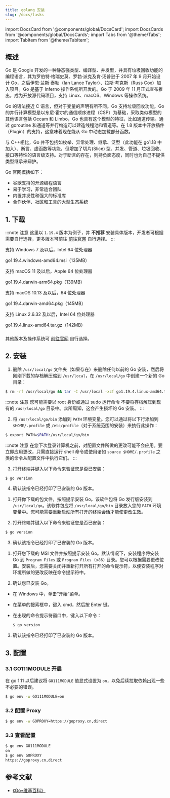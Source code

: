 ```yaml
---
title: golang 安装
slug: /docs/tasks
---
```


import DocsCard from '@components/global/DocsCard';
import DocsCards from '@components/global/DocsCards';
import Tabs from '@theme/Tabs';
import TabItem from '@theme/TabItem';

## 概述

Go 是 Google 开发的一种静态强类型、编译型、并发型，并具有垃圾回收功能的编程语言，其为罗伯特·格瑞史莫、罗勃·派克及肯·汤普逊于 2007 年 9 月开始设计 Go，之后伊恩·兰斯·泰勒（Ian Lance Taylor）、拉斯·考克斯（Russ Cox）加入项目。Go 是基于 Inferno 操作系统所开发的。Go 于 2009 年 11 月正式宣布推出，成为开放源代码项目，支持 Linux、macOS、Windows 等操作系统。

Go 的语法接近 C 语言，但对于变量的声明有所不同。Go 支持垃圾回收功能。Go 的并行计算模型是以东尼·霍尔的通信顺序进程（CSP）为基础，采取类似模型的其他语言包括 Occam 和 Limbo，Go 也具有这个模型的特征，比如通道传输。通过 goroutine 和通道等并行构造可以建造线程池和管道等。在 1.8 版本中开放插件（Plugin）的支持，这意味着现在能从 Go 中动态加载部分函数。

与 C++相比，Go 并不包括如枚举、异常处理、继承、泛型（此功能在 go1.18 中加入）、断言、虚函数等功能，但增加了切片(Slice) 型、并发、管道、垃圾回收、接口等特性的语言级支持。对于断言的存在，则持负面态度，同时也为自己不提供类型继承来辩护。

Go 官网概括如下：

- 谷歌支持的开源编程语言
- 易于学习，非常适合团队
- 内置并发性和强大的标准库
- 合作伙伴、社区和工具的大型生态系统

## 1. 下载

:::note 注意
这里以 `1.19.4` 版本为例子，并 **不推荐** 安装具体版本，开发者可根据需要自行选择，更多版本可前往 [前往官网](https://go.dev/dl/) 自行选择。
:::

<DocsCards>

<DocsCard
header="Microsoft Windows"
href="https://go.dev/dl/go1.19.4.windows-amd64.msi" >
<p>支持 Windows 7 及以后，Intel 64 位处理器</p>
<a>go1.19.4.windows-amd64.msi（135MB）</a>
</DocsCard>

<DocsCard
header="Apple macOS（ARM64）"
href="https://go.dev/dl/go1.19.4.darwin-arm64.pkg" >
<p>支持 macOS 11 及以后，Apple 64 位处理器</p>
<a>go1.19.4.darwin-arm64.pkg（139MB）</a>
</DocsCard>

<DocsCard
header="Apple macOS（x86-64）"
href="https://go.dev/dl/go1.19.4.darwin-amd64.pkg" >
<p>支持 macOS 10.13 及以后，64 位处理器</p>
<a>go1.19.4.darwin-amd64.pkg（145MB）</a>
</DocsCard>

<DocsCard
header="Linux"
href="https://go.dev/dl/go1.19.4.linux-amd64.tar.gz" >
<p>支持 Linux 2.6.32 及以后，Intel 64 位处理器</p>
<a>go1.19.4.linux-amd64.tar.gz（142MB）</a>
</DocsCard>

</DocsCards>

###

其他版本及操作系统可 [前往官网](https://go.dev/dl/) 自行选择。

## 2. 安装

<Tabs>
<TabItem value="linux" label="Linux" default>

1. 删除 `/usr/local/go` 文件夹（如果存在）来删除任何以前的 Go 安装，然后将刚刚下载的存档解压缩到 `/usr/local`，在 `/usr/local/go` 中创建一个新的 Go 目录：

```bash
$ rm -rf /usr/local/go && tar -C /usr/local -xzf go1.19.4.linux-amd64.tar.gz
```

:::note 注意
您可能需要以 root 身份或通过 sudo 运行命令
不要将存档解压到现有的 `/usr/local/go` 目录中。众所周知，这会产生损坏的 Go 安装。
:::

2. 将 `/usr/local/go/bin` 添加到 `PATH` 环境变量。您可以通过将以下行添加到 `$HOME/.profile` 或 `/etc/profile`（对于系统范围的安装）来执行此操作：

```bash
$ export PATH=$PATH:/usr/local/go/bin
```

:::note 注意
在您下次登录计算机之前，对配置文件所做的更改可能不会应用。要立即应用更改，只需直接运行 shell 命令或使用诸如 `source $HOME/.profile` 之类的命令从配置文件中执行它们。
:::

3. 打开终端并键入以下命令来验证您是否已安装：

```bash
$ go version
```

4. 确认该指令已经打印了已安装的 Go 版本。

</TabItem>

<TabItem value="mac" label="Mac" default>

1. 打开你下载的包文件，按照提示安装 Go。该软件包将 Go 发行版安装到 `/usr/local/go`。该软件包应将 `/usr/local/go/bin` 目录放入您的 `PATH` 环境变量中。您可能需要重新启动所有打开的终端会话才能使更改生效。

2. 打开终端并键入以下命令来验证您是否已安装：

```bash
$ go version
```

3. 确认该指令已经打印了已安装的 Go 版本。

</TabItem>

<TabItem value="windows" label="Windows" default>

1. 打开您下载的 MSI 文件并按照提示安装 Go。默认情况下，安装程序将安装 Go 到 `Program Files` 或 `Program Files (x86)` 目录。您可以根据需要更改位置。安装后，您需要关闭并重新打开所有打开的命令提示符，以便安装程序对环境所做的更改反映在命令提示符中。

2. 确认您已安装 Go。

- 在 Windows 中，单击“开始”菜单。
- 在菜单的搜索框中，键入 cmd，然后按 Enter 键。
- 在出现的命令提示符窗口中，键入以下命令：

  ```bash
  $ go version
  ```

3. 确认该指令已经打印了已安装的 Go 版本。

</TabItem>
</Tabs>

## 3. 配置

### 3.1 GO111MODULE 开启

在 go 1.11 以后建议将 `GO111MODULE` 值显式设置为 `on`，以免后续拉取依赖出现一些不必要的错误。

```bash
$ go env -w GO111MODULE=on
```

### 3.2 配置 Proxy

```bash
$ go env -w GOPROXY=https://goproxy.cn,direct
```

### 3.3 查看配置

```bash
$ go env GO111MODULE
on
$ go env GOPROXY
https://goproxy.cn,direct
```

## 参考文献

- <a href="https://zh.wikipedia.org/zh-cn/Go" tagret="_blank">《Go•维基百科》</a>
